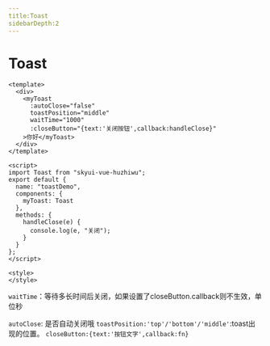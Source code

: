 ```yaml
---
title:Toast
sidebarDepth:2
---
```

# Toast
<ClientOnly>
<toast-demo></toast-demo>
</ClientOnly>

```vue
<template>
  <div>
    <myToast
      :autoClose="false"
      toastPosition="middle"
      waitTime="1000"
      :closeButton="{text:'关闭按钮',callback:handleClose}"
    >你好</myToast>
  </div>
</template>

<script>
import Toast from "skyui-vue-huzhiwu";
export default {
  name: "toastDemo",
  components: {
    myToast: Toast
  },
  methods: {
    handleClose(e) {
      console.log(e, "关闭");
    }
  }
};
</script>

<style>
</style>
```
`waitTime`：等待多长时间后关闭，如果设置了closeButton.callback则不生效，单位秒

`autoClose`: 是否自动关闭哦
`toastPosition:'top'/'bottom'/'middle'`:toast出现的位置。
`closeButton:{text:'按钮文字',callback:fn}`